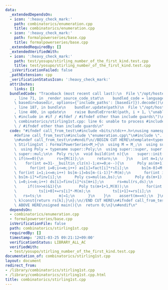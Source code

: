 ```yaml
---
data:
  _extendedDependsOn:
  - icon: ':heavy_check_mark:'
    path: combinatorics/enumeration.cpp
    title: combinatorics/enumeration.cpp
  - icon: ':heavy_check_mark:'
    path: formalpowerseries/base.cpp
    title: formalpowerseries/base.cpp
  _extendedRequiredBy: []
  _extendedVerifiedWith:
  - icon: ':heavy_check_mark:'
    path: test/yosupo/stirling_number_of_the_first_kind.test.cpp
    title: test/yosupo/stirling_number_of_the_first_kind.test.cpp
  _isVerificationFailed: false
  _pathExtension: cpp
  _verificationStatusIcon: ':heavy_check_mark:'
  attributes:
    links: []
  bundledCode: "Traceback (most recent call last):\n  File \"/opt/hostedtoolcache/Python/3.10.0/x64/lib/python3.10/site-packages/onlinejudge_verify/documentation/build.py\"\
    , line 71, in _render_source_code_stat\n    bundled_code = language.bundle(stat.path,\
    \ basedir=basedir, options={'include_paths': [basedir]}).decode()\n  File \"/opt/hostedtoolcache/Python/3.10.0/x64/lib/python3.10/site-packages/onlinejudge_verify/languages/cplusplus.py\"\
    , line 187, in bundle\n    bundler.update(path)\n  File \"/opt/hostedtoolcache/Python/3.10.0/x64/lib/python3.10/site-packages/onlinejudge_verify/languages/cplusplus_bundle.py\"\
    , line 400, in update\n    raise BundleErrorAt(path, i + 1, \"unable to process\
    \ #include in #if / #ifdef / #ifndef other than include guards\")\nonlinejudge_verify.languages.cplusplus_bundle.BundleErrorAt:\
    \ combinatorics/stirling1st.cpp: line 6: unable to process #include in #if / #ifdef\
    \ / #ifndef other than include guards\n"
  code: "#ifndef call_from_test\n#include <bits/stdc++.h>\nusing namespace std;\n\n\
    #define call_from_test\n#include \"enumeration.cpp\"\n#include \"../formalpowerseries/base.cpp\"\
    \n#undef call_from_test\n\n#endif\n//BEGIN CUT HERE\ntemplate<typename M_>\nstruct\
    \ Stirling1st : FormalPowerSeries<M_>{\n  using M = M_;\n  using super = FormalPowerSeries<M>;\n\
    \  using Poly = typename super::Poly;\n  using super::super, super::fact, super::finv,\
    \ super::mul;\n\n  Poly rs;\n  void build(int n){\n    super::init(n+1);\n   \
    \ if(n==0){\n      rs={M(1)};\n      return;\n    }\n    int m=1;\n    rs=Poly({M(0),M(1)});\n\
    \    for(int e=31-__builtin_clz(n)-1;e>=0;e--){\n      Poly as(m+1),bs(m+1);\n\
    \      for(int i=0;i<=m;i++) as[i]=fact[i]*rs[i];\n      bs[m-0]=M(1);\n     \
    \ for(int i=1;i<=m;i++) bs[m-i]=bs[m-(i-1)]*-M(m);\n      for(int i=0;i<=m;i++)\
    \ bs[m-i]*=finv[i];\n      Poly cs=mul(as,bs);\n      Poly ds(m+1);\n      for(int\
    \ i=0;i<=m;i++) ds[i]=finv[i]*cs[m+i];\n      rs=mul(rs,ds);\n      m<<=1;\n \
    \     if((n>>e)&1){\n        Poly ts(m+1+1,M(0));\n        for(int i=0;i<=m;i++){\n\
    \          ts[i+0]+=rs[i]*-M(m);\n          ts[i+1]+=rs[i];\n        }\n     \
    \   rs=ts;\n        m|=1;\n      }\n    }\n    assert(m==n);\n  }\n\n  M operator[](int\
    \ k)const{return rs[k];}\n};\n//END CUT HERE\n#ifndef call_from_test\n//INSERT\
    \ ABOVE HERE\nsigned main(){\n  return 0;\n}\n#endif\n"
  dependsOn:
  - combinatorics/enumeration.cpp
  - formalpowerseries/base.cpp
  isVerificationFile: false
  path: combinatorics/stirling1st.cpp
  requiredBy: []
  timestamp: '2021-03-25 09:21:12+09:00'
  verificationStatus: LIBRARY_ALL_AC
  verifiedWith:
  - test/yosupo/stirling_number_of_the_first_kind.test.cpp
documentation_of: combinatorics/stirling1st.cpp
layout: document
redirect_from:
- /library/combinatorics/stirling1st.cpp
- /library/combinatorics/stirling1st.cpp.html
title: combinatorics/stirling1st.cpp
---
```

